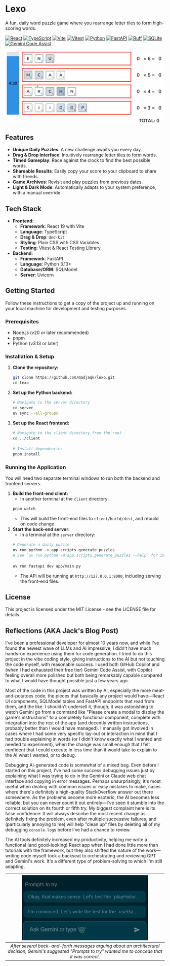 # Lexo

A fun, daily word puzzle game where you rearrange letter tiles to form high-scoring words.

[![React](https://img.shields.io/badge/React-%2320232a.svg?style=for-the-badge&logo=react&logoColor=%2361DAFB)](https://react.dev/)
[![TypeScript](https://img.shields.io/badge/TypeScript-3178C6?style=for-the-badge&logo=typescript&logoColor=fff)](https://www.typescriptlang.org/)
[![Vite](https://img.shields.io/badge/Vite-646CFF?style=for-the-badge&logo=vite&logoColor=fff)](https://vite.dev/)
[![Vitest](https://img.shields.io/badge/Vitest-6E9F18?style=for-the-badge&logo=vitest&logoColor=fff)](https://vitest.dev/)
[![Python](https://img.shields.io/badge/Python-3776AB?style=for-the-badge&logo=python&logoColor=fff)](https://www.python.org/)
[![FastAPI](https://img.shields.io/badge/FastAPI-009485.svg?style=for-the-badge&logo=fastapi&logoColor=white)](https://fastapi.tiangolo.com/)
[![Ruff](https://img.shields.io/endpoint?style=for-the-badge&url=https://raw.githubusercontent.com/astral-sh/ruff/main/assets/badge/v2.json)](https://github.com/astral-sh/ruff)
[![SQLite](https://img.shields.io/badge/SQLite-%2307405e.svg?style=for-the-badge&logo=sqlite&logoColor=white)](https://sqlite.org/)
[![Gemini Code Assist](https://img.shields.io/badge/Gemini%20Code%20Assist-886FBF?style=for-the-badge&logo=googlegemini&logoColor=fff)](https://codeassist.google/)


![Gameplay](./gameplay.gif)

## Features

-   **Unique Daily Puzzles**: A new challenge awaits you every day.
-   **Drag & Drop Interface**: Intuitively rearrange letter tiles to form words.
-   **Timed Gameplay**: Race against the clock to find the best possible words.
-   **Shareable Results**: Easily copy your score to your clipboard to share with friends.
-   **Game Archives**: Revisit and play puzzles from previous dates.
-   **Light & Dark Mode**: Automatically adapts to your system preference, with a manual override.

## Tech Stack

-   **Frontend**:
    -   **Framework**: React 19 with Vite
    -   **Language**: TypeScript
    -   **Drag & Drop**: `dnd-kit`
    -   **Styling**: Plain CSS with CSS Variables
    -   **Testing**: Vitest & React Testing Library
-   **Backend**:
    -   **Framework**: FastAPI
    -   **Language**: Python 3.13+
    -   **Database/ORM**: SQLModel
    -   **Server**: Uvicorn

## Getting Started

Follow these instructions to get a copy of the project up and running on your local machine for development and testing purposes.

### Prerequisites

-   Node.js (v20 or later recommended)
-   pnpm
-   Python (v3.13 or later)

### Installation & Setup

1.  **Clone the repository:**

    ```bash
    git clone https://github.com/madjaqk/lexo.git
    cd lexo
    ```

2.  **Set up the Python backend:**

    ```bash
    # Navigate to the server directory
    cd server
    uv sync --all-groups
    ```

3.  **Set up the React frontend:**

    ```bash
    # Navigate to the client directory from the root
    cd ../client

    # Install dependencies
    pnpm install
    ```

### Running the Application

You will need two separate terminal windows to run both the backend and frontend servers.

1.  **Build the front-end client:**
    -   In another terminal at the `client` directory:
    ```bash
    pnpm watch
    ```
    - This will build the front-end files to `client/build/dist`, and rebuild on code change.
2.  **Start the back-end server:**
    -   In a terminal at the `server` directory:
    ```bash
    # Generate a daily puzzle
    uv run python -m app.scripts.generate_puzzles
    # See `uv run python -m app.scripts.generate_puzzles --help` for instructions on generating puzzles for past or future dates

    uv run fastapi dev app/main.py
    ```
    -   The API will be running at `http://127.0.0.1:8000`, including serving the front-end files.

## License

This project is licensed under the MIT License - see the LICENSE file for details.

## Reflections (AKA Jack's Blog Post)

I've been a professional developer for almost 10 years now, and while I've found the newest wave of LLMs and AI impressive, I didn't have much hands-on experience using them for code generation.  I tried to do this project in the vibe coding style, giving instructions to the AI but not touching the code myself, with reasonable success.  I used both GitHub Copilot and (when I had exhausted their free tier) Gemini Code Assist, with Copilot feeling overall more polished but both being remarkably capable compared to what I would have thought possible just a few years ago.

Most of the code in this project was written by AI, especially the more meat-and-potatoes code, the pieces that basically any project would have—React UI components, SQLModel tables and FastAPI endpoints that read from them, and the like.  I shouldn't undersell it, though; it was astonishing to watch Gemini go from a command like "Please create a modal to display the game's instructions" to a completely functional component, complete with integration into the rest of the app (and decently written instructions, probably better than I would have managed).  I manually got involved in cases where I had some very specific lay-out or interaction in mind that I had trouble explaining in words (or I didn't know exactly what I wanted and needed to experiment), when the change was small enough that I felt confident that I could execute in less time than it would take to explain to the AI what I wanted, or to debug.

Debugging AI-generated code is somewhat of a mixed bag.  Even before I started on this project, I've had some success debugging issues just by explaining what I was trying to do in the Gemini or Claude web chat interface and copying in error messages.  Perhaps unsurprisingly, it's most useful when dealing with common issues or easy mistakes to make, cases where there's definitely a high-quality StackOverflow answer out there somewhere.  As the problems become more esoteric, the AI becomes less reliable, but you can never count it out entirely—I've seen it stumble into the correct solution on its fourth or fifth try.  My biggest complaint here is its false confidence: It will always describe the most recent change as definitely fixing the problem, even after multiple successive failures, and (particularly annoying to me) will help "clean up" files by deleting all of my debugging `console.log`s before I've had a chance to review.

The AI tools definitely increased my productivity, helping me write a functional (and good-looking) React app when I had done little more than tutorials with the framework, but they also shifted the nature of the work—writing code myself took a backseat to orchestrating and reviewing GPT and Gemini's work.  It's a different type of problem-solving to which I'm still adapting.


| <img src="./gemini_argument.jpg" alt="A screenshot of Gemini Code Assist with the text 'Prompts to try', 'Okay, that makes sense.  Let's test the `playHisto...', and 'I'm convinced.  Let's write the test for the `useGa..."> |
| :---: |
| _After several back-and-forth messages arguing about an architectural decision, Gemini's suggested "Prompts to try" wanted me to concede that it was correct._ |
